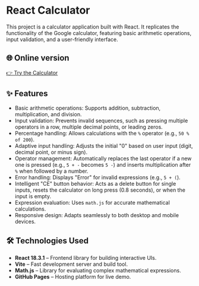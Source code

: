 # React Calculator

This project is a calculator application built with React. It replicates the functionality of the Google calculator, featuring basic arithmetic operations, input validation, and a user-friendly interface.


## 🌐 Online version
[👉 Try the Calculator](https://oleknap-dev.github.io/react-calculator/)


## ✨ Features
- Basic arithmetic operations: Supports addition, subtraction, multiplication, and division.
- Input validation: Prevents invalid sequences, such as pressing multiple operators in a row, multiple decimal points, or leading zeros.
- Percentage handling: Allows calculations with the `%` operator (e.g., `50 % of 200`).
- Adaptive input handling: Adjusts the initial "0" based on user input (digit, decimal point, or minus sign).
- Operator management: Automatically replaces the last operator if a new one is pressed (e.g., `5 + -` becomes `5 -`) and inserts multiplication after `%` when followed by a number.
- Error handling: Displays "Error" for invalid expressions (e.g., `5 + (`).
- Intelligent "CE" button behavior: Acts as a delete button for single inputs, resets the calculator on long press (0.8 seconds), or when the input is empty.
- Expression evaluation: Uses `math.js` for accurate mathematical calculations.
- Responsive design: Adapts seamlessly to both desktop and mobile devices.


## 🛠️ Technologies Used
- **React 18.3.1** – Frontend library for building interactive UIs.
- **Vite** – Fast development server and build tool.
- **Math.js** – Library for evaluating complex mathematical expressions.
- **GitHub Pages** – Hosting platform for live demo.


